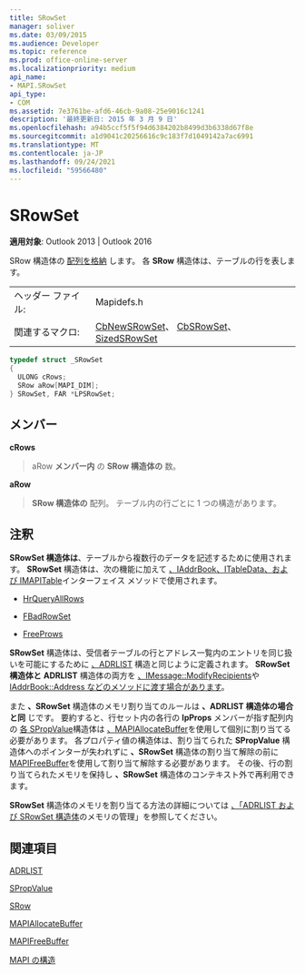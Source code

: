 ```yaml
---
title: SRowSet
manager: soliver
ms.date: 03/09/2015
ms.audience: Developer
ms.topic: reference
ms.prod: office-online-server
ms.localizationpriority: medium
api_name:
- MAPI.SRowSet
api_type:
- COM
ms.assetid: 7e3761be-afd6-46cb-9a08-25e9016c1241
description: '最終更新日: 2015 年 3 月 9 日'
ms.openlocfilehash: a94b5ccf5f5f94d6384202b8499d3b6338d67f8e
ms.sourcegitcommit: a1d9041c20256616c9c183f7d1049142a7ac6991
ms.translationtype: MT
ms.contentlocale: ja-JP
ms.lasthandoff: 09/24/2021
ms.locfileid: "59566480"
---
```

# <a name="srowset"></a>SRowSet

  
  
**適用対象**: Outlook 2013 | Outlook 2016 
  
SRow 構造体の [配列を格納](srow.md) します。 各 **SRow** 構造体は、テーブルの行を表します。 
  
|||
|:-----|:-----|
|ヘッダー ファイル:  <br/> |Mapidefs.h  <br/> |
|関連するマクロ:  <br/> |[CbNewSRowSet](cbnewsrowset.md)、 [CbSRowSet](cbsrowset.md)、 [SizedSRowSet](sizedsrowset.md) <br/> |
   
```cpp
typedef struct _SRowSet
{
  ULONG cRows;
  SRow aRow[MAPI_DIM];
} SRowSet, FAR *LPSRowSet;

```

## <a name="members"></a>メンバー

 **cRows**
  
> aRow **メンバー内** の **SRow 構造体の** 数。 
    
 **aRow**
  
> **SRow 構造体の** 配列。 テーブル内の行ごとに 1 つの構造があります。 
    
## <a name="remarks"></a>注釈

**SRowSet 構造体は**、テーブルから複数行のデータを記述するために使用されます。 **SRowSet** 構造体は、次の機能に加えて [、IAddrBook、ITableData、](iaddrbookimapiprop.md)[および IMAPITable](imapitableiunknown.md)インターフェイス メソッドで使用されます。 [](itabledataiunknown.md) 
  
- [HrQueryAllRows](hrqueryallrows.md)
    
- [FBadRowSet](fbadrowset.md)
    
- [FreeProws](freeprows.md)
    
 **SRowSet** 構造体は、受信者テーブルの行とアドレス一覧内のエントリを同じ扱いを可能にするために [、ADRLIST](adrlist.md) 構造と同じように定義されます。 **SRowSet 構造体と** **ADRLIST** 構造体の両方を [、IMessage::ModifyRecipients](imessage-modifyrecipients.md)や [IAddrBook::Address などのメソッドに渡す場合があります](iaddrbook-address.md)。 
  
また **、SRowSet** 構造体のメモリ割り当てのルールは **、ADRLIST 構造体の場合と同** じです。 要約すると、行セット内の各行の **lpProps** メンバーが指す配列内の [各 SPropValue](spropvalue.md)構造体は [、MAPIAllocateBuffer](mapiallocatebuffer.md)を使用して個別に割り当てる必要があります。 各プロパティ値の構造体は、割り当てられた **SPropValue** 構造体へのポインターが失われずに **、SRowSet** 構造体の割り当て解除の前に [MAPIFreeBuffer](mapifreebuffer.md)を使用して割り当て解除する必要があります。 その後、行の割り当てられたメモリを保持し **、SRowSet** 構造体のコンテキスト外で再利用できます。 
  
**SRowSet** 構造体のメモリを割り当てる方法の詳細については [、「ADRLIST および SRowSet 構造体](managing-memory-for-adrlist-and-srowset-structures.md)のメモリの管理」を参照してください。 
  
## <a name="see-also"></a>関連項目



[ADRLIST](adrlist.md)
  
[SPropValue](spropvalue.md)
  
[SRow](srow.md)
  
[MAPIAllocateBuffer](mapiallocatebuffer.md)
  
[MAPIFreeBuffer](mapifreebuffer.md)


[MAPI の構造](mapi-structures.md)

